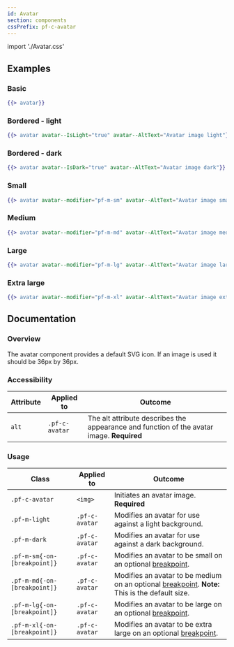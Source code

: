 ```yaml
---
id: Avatar
section: components
cssPrefix: pf-c-avatar
---
```


import './Avatar.css'

## Examples
### Basic
```hbs
{{> avatar}}
```

### Bordered - light
```hbs
{{> avatar avatar--IsLight="true" avatar--AltText="Avatar image light"}}
```

### Bordered - dark
```hbs
{{> avatar avatar--IsDark="true" avatar--AltText="Avatar image dark"}}
```

### Small
```hbs
{{> avatar avatar--modifier="pf-m-sm" avatar--AltText="Avatar image small"}}
```

### Medium
```hbs
{{> avatar avatar--modifier="pf-m-md" avatar--AltText="Avatar image medium"}}
```

### Large
```hbs
{{> avatar avatar--modifier="pf-m-lg" avatar--AltText="Avatar image large"}}
```

### Extra large
```hbs
{{> avatar avatar--modifier="pf-m-xl" avatar--AltText="Avatar image extra large"}}
```

## Documentation
### Overview
The avatar component provides a default SVG icon. If an image is used it should be 36px by 36px.

### Accessibility
| Attribute | Applied to | Outcome |
| -- | -- | -- |
| `alt` | `.pf-c-avatar` | The alt attribute describes the appearance and function of the avatar image. **Required** |

### Usage
| Class | Applied to | Outcome |
| -- | -- | -- |
| `.pf-c-avatar` | `<img>` |  Initiates an avatar image. **Required** |
| `.pf-m-light` | `.pf-c-avatar` | Modifies an avatar for use against a light background. |
| `.pf-m-dark` | `.pf-c-avatar` | Modifies an avatar for use against a dark background. |
| `.pf-m-sm{-on-[breakpoint]}` | `.pf-c-avatar` | Modifies an avatar to be small on an optional [breakpoint](/developer-resources/global-css-variables#breakpoint-variables-and-class-suffixes). |
| `.pf-m-md{-on-[breakpoint]}` | `.pf-c-avatar` | Modifies an avatar to be medium on an optional [breakpoint](/developer-resources/global-css-variables#breakpoint-variables-and-class-suffixes). **Note:** This is the default size. |
| `.pf-m-lg{-on-[breakpoint]}` | `.pf-c-avatar` | Modifies an avatar to be large on an optional [breakpoint](/developer-resources/global-css-variables#breakpoint-variables-and-class-suffixes). |
| `.pf-m-xl{-on-[breakpoint]}` | `.pf-c-avatar` | Modifies an avatar to be extra large on an optional [breakpoint](/developer-resources/global-css-variables#breakpoint-variables-and-class-suffixes). |
